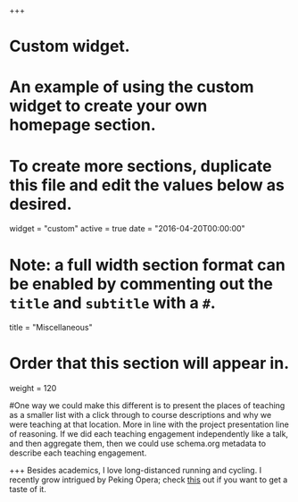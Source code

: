 +++
# Custom widget.
# An example of using the custom widget to create your own homepage section.
# To create more sections, duplicate this file and edit the values below as desired.
widget = "custom"
active = true
date = "2016-04-20T00:00:00"

# Note: a full width section format can be enabled by commenting out the `title` and `subtitle` with a `#`.
title = "Miscellaneous"

# Order that this section will appear in.
weight = 120

#One way we could make this different is to present the places of teaching as a smaller list with a click through to course descriptions and why we were teaching at that location. More in line with the project presentation line of reasoning. If we did each teaching engagement independently like a talk, and then aggregate them, then we could use schema.org metadata to describe each teaching engagement.

+++
Besides academics, I love long-distanced running and cycling. I recently grow intrigued by Peking Opera; check [this](https://youtu.be/wzBDB-u1pRg) out if you want to get a taste of it.
<br>
<!-- Visitor map -->
<script type="text/javascript" src="//rf.revolvermaps.com/0/0/7.js?i=506wu2s1yak&amp;m=1&amp;c=4e2a84&amp;cr1=ffffff&amp;sx=0" async="async"></script>

<!-- 3D globe -->
<script type="text/javascript" src="//rf.revolvermaps.com/0/0/8.js?i=5putm9dyb30&amp;m=0&amp;c=ff0000&amp;cr1=ffffff&amp;f=arial&amp;l=33" async="async"></script>

<br>
<!-- Visitor map -->
<script type='text/javascript' id='clustrmaps' src='//cdn.clustrmaps.com/map_v2.js?cl=ffffff&w=300&t=n&d=qXLdy3JPF4zMCltOO4thCUx2zJaLRyv80imFIvFkxhk&co=2d78ad&cmo=3acc3a&cmn=ff5353&ct=ffffff'></script>


<!-- Matomo -->
<script type="text/javascript">
  var _paq = window._paq = window._paq || [];
  /* tracker methods like "setCustomDimension" should be called before "trackPageView" */
  _paq.push(["setDocumentTitle", document.domain + "/" + document.title]);
  _paq.push(["setCookieDomain", "*.schai.me"]);
  _paq.push(['trackPageView']);
  _paq.push(['enableLinkTracking']);
  (function() {
    var u="https://schai.matomo.cloud/";
    _paq.push(['setTrackerUrl', u+'matomo.php']);
    _paq.push(['setSiteId', '1']);
    var d=document, g=d.createElement('script'), s=d.getElementsByTagName('script')[0];
    g.type='text/javascript'; g.async=true; g.src='//cdn.matomo.cloud/schai.matomo.cloud/matomo.js'; s.parentNode.insertBefore(g,s);
  })();
</script>
<!-- End Matomo Code -->